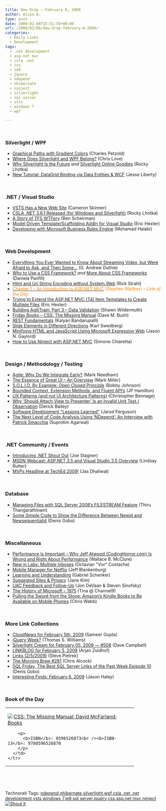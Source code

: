 ```yaml
---
title: Dew Drop – February 6, 2009
author: Alvin A.
type: post
date: 2009-02-06T15:51:59+00:00
url: /2009/02/06/dew-drop-february-6-2009/
categories:
  - Daily Links
  - Development
tags:
  - .net development
  - asp.net mvc
  - csla .net
  - css
  - ie8
  - jquery
  - ndepend
  - nhibernate
  - ninject
  - silverlight
  - sql server
  - vsts
  - windows 7
  - wpf

---
```

&#160;

### Silverlight / WPF

  * <a href="http://www.charlespetzold.com/blog/2009/02/Graphical-Paths-with-Gradient-Colors.html" target="_blank">Graphical Paths with Gradient Colors</a> (Charles Petzold)
  * <a href="http://professionalaspnet.com/archive/2009/02/05/Where-Does-Silverlight-and-WPF-Belong_3F00_.aspx" target="_blank">Where Does Silverlight and WPF Belong?</a> (Chris Love)
  * <a href="http://www.lhotka.net/weblog/WhySilverlightIsTheFuture.aspx" target="_blank">Why Silverlight Is the Future</a>&#160;_and_&#160;<a href="http://www.lhotka.net/weblog/SilverlightOnlineGoodies.aspx" target="_blank">Silverlight Online Goodies</a> (Rocky Lhotka)
  * <a href="http://silverlight.net/blogs/jesseliberty/archive/2009/02/05/new-tutorial-datagrid-binding-via-data-entities-amp-wcf.aspx" target="_blank">New Tutorial: DataGrid Binding via Data Entities & WCF</a> (Jesse Liberty)

&#160;

### .NET / Visual Studio

  * <a href="http://blogs.msdn.com/camerons/archive/2009/02/06/vsts-has-a-new-web-site.aspx" target="_blank">VSTS Has a New Web Site</a> (Cameron Skinner)
  * <a href="http://www.lhotka.net/weblog/CSLANET361ReleasedForWindowsAndSilverlight.aspx" target="_blank">CSLA .NET 3.6.1 Released (for Windows and Silverlight)</a> (Rocky Lhotka)
  * <a href="http://flux88.com/blog/a-story-of-tfs-wtfery/" target="_blank">A Story of TFS WTFery</a> (Ben Scheirman)
  * <a href="http://www.lostechies.com/blogs/hex/archive/2009/02/05/model-driven-template-scaffolding-addin-for-visual-studio.aspx" target="_blank">Model Driven Template/Scaffolding AddIn for Visual Studio</a> (Eric Hexter)
  * <a href="http://www.codeproject.com/KB/biztalk/BRE.aspx" target="_blank">Developing with Microsoft Business Rules Engine</a> (Mohamad Halabi)

&#160;

### Web Development

  * <a href="http://blogs.msdn.com/gduthie/archive/2009/02/05/everything-you-ever-wanted-to-know-about-streaming-video-but-were-afraid-to-ask-and-then-some.aspx" target="_blank">Everything You Ever Wanted to Know About Streaming Video, but Were Afraid to Ask, and Then Some&#8230;</a> (G. Andrew Duthie)
  * <a href="http://tech.piyodesign.it/archive/2009/01/04/why-use-css-framework.aspx" target="_blank">Why to Use a CSS Framework?</a>&#160;_and_&#160;<a href="http://tech.piyodesign.it/archive/2009/02/02/more-about-css-frameworks.aspx" target="_blank">More About CSS Frameworks</a> (Daniela Panfili)
  * <a href="http://west-wind.com/weblog/posts/617930.aspx" target="_blank">Html and Uri String Encoding without System.Web</a> (Rick Strahl)
  * <a href="http://stephenwalther.com/blog/archive/2009/02/05/chapter-1-an-introduction-to-asp.net-mvc.aspx" target="_blank"><font color="#ff8000">Chapter 1 &#8211; An Introduction to ASP.NET MVC</font></a> <font color="#ff8000">(Stephen Walther) <em>– Link of the Day</em></font>
  * <a href="http://www.lostechies.com/blogs/hex/archive/2009/02/05/trying-to-extend-the-asp-net-mvc-t4-item-templates-to-create-multiple-files.aspx" target="_blank">Trying to Extend the ASP.NET MVC (T4) Item Templates to Create Multiple Files</a> (Eric Hexter)
  * <a href="http://wildermuth.com/2009/02/05/Building_AgiliTrain_Part_3_-_Data_Validation" target="_blank">Building AgiliTrain: Part 3 &#8211; Data Validation</a> (Shawn Wildermuth)
  * <a href="http://blog.dmbcllc.com/2009/02/06/friday-books-css-the-missing-manual-2/" target="_blank">Friday Books &#8211; CSS: The Missing Manual</a> (Dave M. Bush)
  * <a href="http://www.c-sharpcorner.com/UploadFile/kalisk/REST02042009142243PM/REST.aspx" target="_blank">REST Fundamentals</a> (Kalyan Bandarupalli)
  * <a href="http://www.learningjquery.com/2009/02/slide-elements-in-different-directions" target="_blank">Slide Elements in Different Directions</a> (Karl Swedberg)
  * <a href="http://weblogs.asp.net/jgaylord/archive/2009/02/04/minifying-html-and-javascript-using-microsoft-expression-web.aspx" target="_blank">Minifying HTML and JavaScript Using Microsoft Expression Web</a> (Jason N. Gaylord)
  * <a href="http://dotnet.dzone.com/news/how-use-ninject-aspnet-mvc" target="_blank">How to Use Ninject with ASP.NET MVC</a> (Simone Chiaretta)

&#160;

### Design / Methodology / Testing

  * <a href="http://www.markhneedham.com/blog/2009/02/06/agile-why-do-we-integrate-early/" target="_blank">Agile: Why Do We Integrate Early?</a> (Mark Needham)
  * <a href="http://community.devexpress.com/blogs/markmiller/archive/2009/02/05/the-essence-of-great-ui-an-overview.aspx" target="_blank">The Essence of Great UI &#8211; An Overview</a> (Mark Miller)
  * <a href="http://www.iamnotmyself.com/2009/02/05/SOLIDByExampleOpenClosedPrincipal.aspx" target="_blank">S.O.L.I.D. By Example: Open Closed Principle</a> (Bobby Johnson)
  * <a href="http://www.jphamilton.net/post/Bounded-Context2c-Extension-Methods2c-and-Fluent-APIrsquo3bs.aspx" target="_blank">Bounded Context, Extension Methods, and Fluent API&#8217;s</a> (JP Hamilton)
  * <a href="http://devlicio.us/blogs/christopher_bennage/archive/2009/02/05/ux-patterns-and-not-ui-architecture-patterns.aspx" target="_blank">UX Patterns (and not UI Architecture Patterns)</a> (Christopher Bennage)
  * <a href="http://www.lostechies.com/blogs/derickbailey/archive/2009/02/05/why-should-attach-view-to-presenter-is-an-invalid-unit-test-observation.aspx" target="_blank">Why &#8216;Should Attach View to Presenter&#8217; Is an Invalid Unit Test / Observation</a> (Derick Bailey)
  * <a href="http://elegantcode.com/2009/02/05/software-development-lessons-learned/" target="_blank">Software Development "Lessons Learned"</a> (Jarod Ferguson)
  * <a href="http://www.dotnetcurry.com/ShowArticle.aspx?ID=268&AspxAutoDetectCookieSupport=1" target="_blank">The Next Level of Code Analysis Using &#8216;NDepend&#8217;: An Interview with Patrick Smacchia</a> (Suprotim Agarwal)

&#160;

### .NET Community / Events

  * <a href="http://www.misfitgeek.com/2009/02/05/IntroducingNETShoutOut.aspx" target="_blank">Introducing .NET Shout Out</a> (Joe Stagner)
  * <a href="http://blogs.msdn.com/lindsay/archive/2009/02/05/msdn-webcast-asp-net-3-5-and-visual-studio-3-5-overview.aspx" target="_blank">MSDN Webcast: ASP.NET 3.5 and Visual Studio 3.5 Overview</a> (Lindsay Rutter)
  * <a href="http://blogs.msdn.com/mvpawardprogram/archive/2009/02/06/mvps-headline-at-teched-2009.aspx" target="_blank">MVPs Headline at TechEd 2009!</a> (Jas Dhaliwal)

&#160;

### Database

  * <a href="http://www.devx.com/dotnet/Article/40812" target="_blank">Managing Files with SQL Server 2008&#8217;s FILESTREAM Feature</a> (Thiru Thangarathinam)
  * <a href="http://sqlblog.com/blogs/denis_gobo/archive/2009/02/05/11743.aspx" target="_blank">Some Simple Code to Show the Difference Between Newid and Newsequentialid</a> (Denis Gobo)

&#160;

### Miscellaneous

  * <a href="http://morewally.com/cs/blogs/wallym/archive/2009/02/05/performance-is-important-why-jeff-atwood-codinghorror-com-is-wrong-and-right-about-performance.aspx" target="_blank">Performance Is Important &#8211; Why Jeff Atwood (CodingHorror.com) Is Wrong and Right About Performance</a> (Wallace B. McClure)
  * <a href="http://gmailblog.blogspot.com/2009/02/new-in-labs-multiple-inboxes.html" target="_blank">New in Labs: Multiple Inboxes</a> (Octavian "Vivi" Costache)
  * <a href="http://jeffblankenburg.com/2009/02/mobile-manager-for-netflix.aspx" target="_blank">Mobile Manager for Netflix</a> (Jeff Blankenburg)
  * <a href="http://www.lostechies.com/blogs/gabrielschenker/archive/2009/02/05/learning-and-understanding.aspx" target="_blank">Learning and Understanding</a> (Gabriel Schenker)
  * <a href="http://blogs.msdn.com/ie/archive/2009/02/05/suggested-sites-privacy.aspx" target="_blank">Suggested Sites & Privacy</a> (Jane Kim)
  * <a href="http://blogs.msdn.com/e7/archive/2009/02/05/uac-feedback-and-follow-up.aspx" target="_blank">UAC Feedback and Follow-Up</a> (Jon DeVaan & Steven Sinofsky)
  * <a href="http://channel9.msdn.com/shows/History/The-History-of-Microsoft-1975/" target="_blank">The History of Microsoft – 1975</a> (Tina @ Channel9)
  * <a href="http://ckwebb.com/publishing/pulling-the-sword-from-the-stone-amazons-kindle-books-to-be-available-on-mobile-phones/" target="_blank">Pulling the Sword from the Stone: Amazon&#8217;s Kindle Books to Be Available on Mobile Phones</a> (Chris Webb)

&#160;

### More Link Collections

  * <a href="http://www.cloudave.com/link/cloudnews-for-february-5th-2009" target="_blank">CloudNews for February 5th, 2009</a> (Sameer Gupta)
  * <a href="http://theruntime.com/blogs/thomasswilliams/archive/2009/02/06/jquery-week.aspx" target="_blank">jQuery Week?</a> (Thomas S. Williams)
  * <a href="http://geekswithblogs.net/WynApseTechnicalMusings/archive/2009/02/05/129229.aspx" target="_blank">Silverlight Cream for February 05, 2009 &#8212; #508</a> (Dave Campbell)
  * <a href="http://www.arjansworld.com/2009/02/05/linkblog-for-february-5-2009/" target="_blank">LINKBLOG for February 5, 2009</a> (Arjan Zuidhof)
  * <a href="http://spietrek.blogspot.com/2009/02/links-252009.html" target="_blank">Links (2/5/2009)</a> (Steve Pietrek)
  * <a href="http://blog.cwa.me.uk/2009/02/06/the-morning-brew-281/" target="_blank">The Morning Brew #281</a> (Chris Alcock)
  * <a href="http://blogs.lessthandot.com/index.php/DataMgmt/DataDesign/sql-friday-the-best-sql-server-links-of--10" target="_blank">SQL Friday, The Best SQL Server Links of the Past Week Episode 10</a> (Denis Gobo)
  * <a href="http://jasonhaley.com/blog/archive/2009/02/06/142845.aspx" target="_blank">Interesting Finds: February 6, 2009</a> (Jason Haley)

&#160;

### Book of the Day

<div style="padding-bottom: 0px; margin: 0px; padding-left: 0px; padding-right: 0px; display: inline; float: none; padding-top: 0px" id="scid:7dc1bd33-94bd-46fd-a20b-0131235bcd47:4d46cf42-50ed-48c2-907c-a7c97b971bff" class="wlWriterSmartContent">
  <table cellspacing="0" cellpadding="2" width="400" border="0" unselectable="on">
    <tr>
      <td valign="top" width="400">
        <p>
          <a title="CSS: The Missing Manual: David McFarland: Books" href="http://www.amazon.com/exec/obidos/ASIN/0596526873/alvinashcraft-20"><img data-recalc-dims="1" decoding="async" src="https://i0.wp.com/images.amazon.com/images/P/0596526873.01.MZZZZZZZ.jpg?w=660" border="0" align="left" style="float:left" />CSS: The Missing Manual: David McFarland: Books</a>
        </p>
        
        <p>
          <b>ISBN</b>: 0596526873<br /><b>ISBN-13</b>: 9780596526870
        </p>
      </td>
    </tr>
  </table>
</div>

&#160;

<div style="padding-bottom: 0px; margin: 0px; padding-left: 0px; padding-right: 0px; display: inline; float: none; padding-top: 0px" id="scid:C16BAC14-9A3D-4c50-9394-FBFEF7A93539:747de1a4-5a1f-43be-8e14-e5a517a2c0e6" class="wlWriterSmartContent">
  <!--dotnetkickit-->
</div>

&#160;

<div style="padding-bottom: 0px; margin: 0px; padding-left: 0px; padding-right: 0px; display: inline; float: none; padding-top: 0px" id="scid:0767317B-992E-4b12-91E0-4F059A8CECA8:9c1b75f1-b489-4bc8-bd46-8037086de9f2" class="wlWriterSmartContent">
  Technorati Tags: <a href="http://technorati.com/tags/ndepend" rel="tag">ndepend</a>,<a href="http://technorati.com/tags/nhibernate" rel="tag">nhibernate</a>,<a href="http://technorati.com/tags/silverlight" rel="tag">silverlight</a>,<a href="http://technorati.com/tags/wpf" rel="tag">wpf</a>,<a href="http://technorati.com/tags/csla+.net" rel="tag">csla .net</a>,<a href="http://technorati.com/tags/.net+development" rel="tag">.net development</a>,<a href="http://technorati.com/tags/vsts" rel="tag">vsts</a>,<a href="http://technorati.com/tags/windows+7" rel="tag">windows 7</a>,<a href="http://technorati.com/tags/ie8" rel="tag">ie8</a>,<a href="http://technorati.com/tags/sql+server" rel="tag">sql server</a>,<a href="http://technorati.com/tags/jquery" rel="tag">jquery</a>,<a href="http://technorati.com/tags/css" rel="tag">css</a>,<a href="http://technorati.com/tags/asp.net+mvc" rel="tag">asp.net mvc</a>,<a href="http://technorati.com/tags/ninject" rel="tag">ninject</a>
</div>

<div class="wlWriterHeaderFooter" style="margin:0px; padding:0px 0px 0px 0px;">
  <div class="shoutIt">
    <a rev="vote-for" href="http://dotnetshoutout.com/Submit?url=http%3a%2f%2fwww.alvinashcraft.com%2f2009%2f02%2f06%2fdew-drop-february-6-2009%2f&title=Dew+Drop+-+February+6%2c+2009"><img decoding="async" alt="Shout it" src="http://dotnetshoutout.com/image.axd?url=https://morningdew-bpc6g3a0fgaxdxcu.eastus2-01.azurewebsites.net/2009/02/06/dew-drop-february-6-2009/" style="border:0px" /></a>
  </div>
</div>